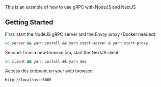 This is an example of how to use gRPC with NodeJS and NextJS

## Getting Started

First: start the NodeJS gRPC server and the Envoy proxy (Docker needed):

```bash
cd server && yarn install && yarn start-server & yarn start-proxy
```

Second: from a new terminal tab, start the NextJS client

```bash
cd client && yarn install && yarn dev
```

Access this endpoint on your web browser:
```
http://localhost:3000
```
